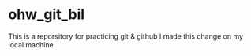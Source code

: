 # ohw_git_bil
This is a reporsitory for practicing git & github
I made this change on my local machine
